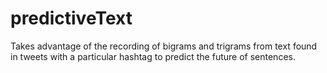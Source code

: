 # predictiveText
Takes advantage of the recording of bigrams and trigrams from text found in tweets with a particular hashtag to predict the future of sentences.
